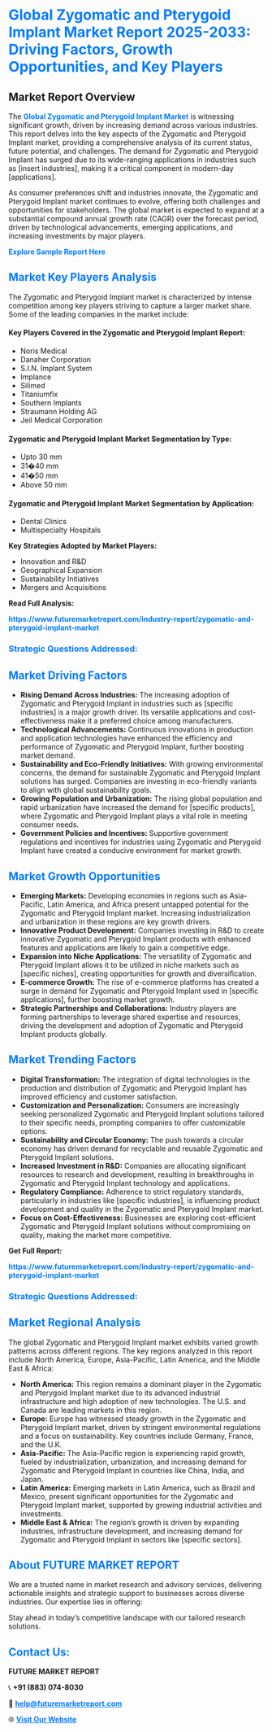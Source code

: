 <h1 style="color: #007BFF;">Global Zygomatic and Pterygoid Implant Market Report 2025-2033: Driving Factors, Growth Opportunities, and Key Players</h1>

<section id="overview">
<h2>Market Report Overview</h2>
<p>The <a href="https://www.futuremarketreport.com/industry-report/zygomatic-and-pterygoid-implant-market" style="color: #007BFF; text-decoration: none;"><strong>Global Zygomatic and Pterygoid Implant Market</strong></a> is witnessing significant growth, driven by increasing demand across various industries. This report delves into the key aspects of the Zygomatic and Pterygoid Implant market, providing a comprehensive analysis of its current status, future potential, and challenges. The demand for Zygomatic and Pterygoid Implant has surged due to its wide-ranging applications in industries such as [insert industries], making it a critical component in modern-day [applications].</p>
<p>As consumer preferences shift and industries innovate, the Zygomatic and Pterygoid Implant market continues to evolve, offering both challenges and opportunities for stakeholders. The global market is expected to expand at a substantial compound annual growth rate (CAGR) over the forecast period, driven by technological advancements, emerging applications, and increasing investments by major players.</p>
</section>

<section id="overview">
<p><a href="https://www.futuremarketreport.com/request-sample/reportId=87215" style="color: #007BFF; text-decoration: none;"><strong>Explore Sample Report Here</strong></a></p>
</section>

<section id="key-players">
<h2 style="color: #007BFF;">Market Key Players Analysis</h2>
<p>The Zygomatic and Pterygoid Implant market is characterized by intense competition among key players striving to capture a larger market share. Some of the leading companies in the market include:</p>
<h4>Key Players Covered in the Zygomatic and Pterygoid Implant Report:</h4>
<ul><li>Noris Medical</li><li>Danaher Corporation</li><li>S.I.N. Implant System</li><li>Implance</li><li>Silimed</li><li>Titaniumfix</li><li>Southern Implants</li><li>Straumann Holding AG</li><li>Jeil Medical Corporation</li></ul>
<h4>Zygomatic and Pterygoid Implant Market Segmentation by Type:</h4>
<ul><li>Upto 30 mm</li><li>31�40 mm</li><li>41�50 mm</li><li>Above 50 mm</li></ul>

<h4>Zygomatic and Pterygoid Implant Market Segmentation by Application:</h4>
<ul><li>Dental Clinics</li><li>Multispecialty Hospitals</li></ul>
<p><strong>Key Strategies Adopted by Market Players:</strong></p>
<ul>
<li>Innovation and R&D</li>
<li>Geographical Expansion</li>
<li>Sustainability Initiatives</li>
<li>Mergers and Acquisitions</li>
</ul>
</section>

<section>
<p><strong>Read Full Analysis: </strong></p><a href="https://www.futuremarketreport.com/industry-report/zygomatic-and-pterygoid-implant-market" style="color: #007BFF; text-decoration: none;"><strong>https://www.futuremarketreport.com/industry-report/zygomatic-and-pterygoid-implant-market</strong></a>
<h3 style="color: #007BFF;">Strategic Questions Addressed:</h3>
</section>

<section id="driving-factors">
<h2 style="color: #007BFF;">Market Driving Factors</h2>
<ul>
<li><strong>Rising Demand Across Industries:</strong> The increasing adoption of Zygomatic and Pterygoid Implant in industries such as [specific industries] is a major growth driver. Its versatile applications and cost-effectiveness make it a preferred choice among manufacturers.</li>
<li><strong>Technological Advancements:</strong> Continuous innovations in production and application technologies have enhanced the efficiency and performance of Zygomatic and Pterygoid Implant, further boosting market demand.</li>
<li><strong>Sustainability and Eco-Friendly Initiatives:</strong> With growing environmental concerns, the demand for sustainable Zygomatic and Pterygoid Implant solutions has surged. Companies are investing in eco-friendly variants to align with global sustainability goals.</li>
<li><strong>Growing Population and Urbanization:</strong> The rising global population and rapid urbanization have increased the demand for [specific products], where Zygomatic and Pterygoid Implant plays a vital role in meeting consumer needs.</li>
<li><strong>Government Policies and Incentives:</strong> Supportive government regulations and incentives for industries using Zygomatic and Pterygoid Implant have created a conducive environment for market growth.</li>
</ul>
</section>

<section id="growth-opportunities">
<h2 style="color: #007BFF;">Market Growth Opportunities</h2>
<ul>
<li><strong>Emerging Markets:</strong> Developing economies in regions such as Asia-Pacific, Latin America, and Africa present untapped potential for the Zygomatic and Pterygoid Implant market. Increasing industrialization and urbanization in these regions are key growth drivers.</li>
<li><strong>Innovative Product Development:</strong> Companies investing in R&D to create innovative Zygomatic and Pterygoid Implant products with enhanced features and applications are likely to gain a competitive edge.</li>
<li><strong>Expansion into Niche Applications:</strong> The versatility of Zygomatic and Pterygoid Implant allows it to be utilized in niche markets such as [specific niches], creating opportunities for growth and diversification.</li>
<li><strong>E-commerce Growth:</strong> The rise of e-commerce platforms has created a surge in demand for Zygomatic and Pterygoid Implant used in [specific applications], further boosting market growth.</li>
<li><strong>Strategic Partnerships and Collaborations:</strong> Industry players are forming partnerships to leverage shared expertise and resources, driving the development and adoption of Zygomatic and Pterygoid Implant products globally.</li>
</ul>
</section>

<section id="trending-factors">
<h2 style="color: #007BFF;">Market Trending Factors</h2>
<ul>
<li><strong>Digital Transformation:</strong> The integration of digital technologies in the production and distribution of Zygomatic and Pterygoid Implant has improved efficiency and customer satisfaction.</li>
<li><strong>Customization and Personalization:</strong> Consumers are increasingly seeking personalized Zygomatic and Pterygoid Implant solutions tailored to their specific needs, prompting companies to offer customizable options.</li>
<li><strong>Sustainability and Circular Economy:</strong> The push towards a circular economy has driven demand for recyclable and reusable Zygomatic and Pterygoid Implant solutions.</li>
<li><strong>Increased Investment in R&D:</strong> Companies are allocating significant resources to research and development, resulting in breakthroughs in Zygomatic and Pterygoid Implant technology and applications.</li>
<li><strong>Regulatory Compliance:</strong> Adherence to strict regulatory standards, particularly in industries like [specific industries], is influencing product development and quality in the Zygomatic and Pterygoid Implant market.</li>
<li><strong>Focus on Cost-Effectiveness:</strong> Businesses are exploring cost-efficient Zygomatic and Pterygoid Implant solutions without compromising on quality, making the market more competitive.</li>
</ul>
</section>

<section>
<p><strong>Get Full Report: </strong></p><a href="https://www.futuremarketreport.com/industry-report/zygomatic-and-pterygoid-implant-market" style="color: #007BFF; text-decoration: none;"><strong>https://www.futuremarketreport.com/industry-report/zygomatic-and-pterygoid-implant-market</strong></a>
<h3 style="color: #007BFF;">Strategic Questions Addressed:</h3>
</section>


<section id="regional-analysis">
<h2 style="color: #007BFF;">Market Regional Analysis</h2>
<p>The global Zygomatic and Pterygoid Implant market exhibits varied growth patterns across different regions. The key regions analyzed in this report include North America, Europe, Asia-Pacific, Latin America, and the Middle East & Africa:</p>
<ul>
<li><strong>North America:</strong> This region remains a dominant player in the Zygomatic and Pterygoid Implant market due to its advanced industrial infrastructure and high adoption of new technologies. The U.S. and Canada are leading markets in this region.</li>
<li><strong>Europe:</strong> Europe has witnessed steady growth in the Zygomatic and Pterygoid Implant market, driven by stringent environmental regulations and a focus on sustainability. Key countries include Germany, France, and the U.K.</li>
<li><strong>Asia-Pacific:</strong> The Asia-Pacific region is experiencing rapid growth, fueled by industrialization, urbanization, and increasing demand for Zygomatic and Pterygoid Implant in countries like China, India, and Japan.</li>
<li><strong>Latin America:</strong> Emerging markets in Latin America, such as Brazil and Mexico, present significant opportunities for the Zygomatic and Pterygoid Implant market, supported by growing industrial activities and investments.</li>
<li><strong>Middle East & Africa:</strong> The region’s growth is driven by expanding industries, infrastructure development, and increasing demand for Zygomatic and Pterygoid Implant in sectors like [specific sectors].</li>
</ul>
</section>

<footer>
<h2 style="color: #007BFF;">About FUTURE MARKET REPORT</h2>
<p>We are a trusted name in market research and advisory services, delivering actionable insights and strategic support to businesses across diverse industries. Our expertise lies in offering:</p>

<p>Stay ahead in today’s competitive landscape with our tailored research solutions.</p>

<h2 style="color: #007BFF;">Contact Us:</h2>
<p><strong>FUTURE MARKET REPORT</strong></p>
<p>📞 <strong>+91 (883) 074-8030</strong></p>
<p>📧 <strong><a href="mailto:help@futuremarketreport.com" style="color: #007BFF;">help@futuremarketreport.com</a></strong></p>
<p>🌐 <strong><a href="https://www.futuremarketreport.com/" style="color: #007BFF;">Visit Our Website</a></strong></p>
</footer>